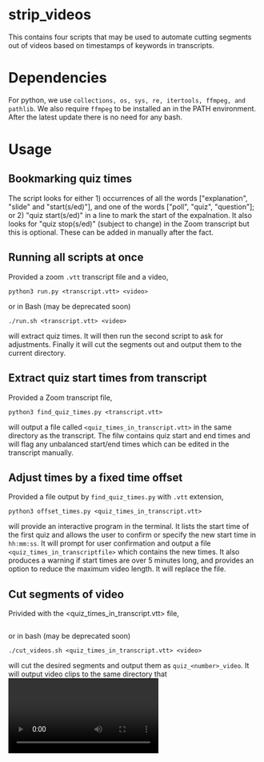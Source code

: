 # strip_videos
This contains four scripts that may be used to automate cutting segments out of videos based on timestamps of keywords in transcripts.

# Dependencies
For python, we use ```collections, os, sys, re, itertools, ffmpeg, and pathlib```. We also require ```ffmpeg``` to be installed an in the PATH environment. After the latest update there is no need for any bash.

# Usage
## Bookmarking quiz times
The script looks for either 1) occurrences of all the words ["explanation", "slide" and "start(s/ed)"], and one of the words ["poll", "quiz", "question"]; or 2) "quiz start(s/ed)" in a line to mark the start of the expalnation. It also looks for "quiz stop(s/ed)" (subject to change) in the Zoom transcript but this is optional. These can be added in manually after the fact.

## Running all scripts at once
Provided a zoom ```.vtt``` transcript file and a video, 
```
python3 run.py <transcript.vtt> <video>
```
or in Bash (may be deprecated soon)
```
./run.sh <transcript.vtt> <video>
```
will extract quiz times. It will then run the second script to ask for adjustments. Finally it will cut the segments out and output them to the current directory.

## Extract quiz start times from transcript
Provided a Zoom transcript file,
```
python3 find_quiz_times.py <transcript.vtt>
```
will output a file called ```<quiz_times_in_transcript.vtt>``` in the same directory as the transcript. The filw contains quiz start and end times and will flag any unbalanced start/end times which can be edited in the transcript manually. 

## Adjust times by a fixed time offset
Provided a file output by ```find_quiz_times.py``` with ```.vtt``` extension, 
```
python3 offset_times.py <quiz_times_in_transcript.vtt>
```
will provide an interactive program in the terminal. It lists the start time of the first quiz and allows the user to confirm or specify the new start time in ```hh:mm:ss```. It will prompt for user confirmation and output a file ```<quiz_times_in_transcriptfile>``` which contains the new times. It also produces a warning if start times are over 5 minutes long, and provides an option to reduce the maximum video length. It will replace the file.

## Cut segments of video
Privided with the <quiz_times_in_transcript.vtt> file,
```python3 cut_videos.py <quiz_times_in_transcript.vtt> <video>
```
or in bash (may be deprecated soon)
```
./cut_videos.sh <quiz_times_in_transcript.vtt> <video>
```
will cut the desired segments and output them as ```quiz_<number>_video```. It will output video clips to the same directory that <video> is in.


